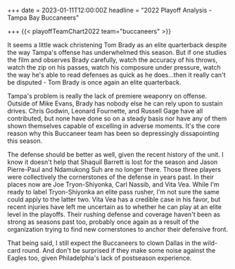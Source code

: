 +++
date = 2023-01-11T12:00:00Z
headline = "2022 Playoff Analysis - Tampa Bay Buccaneers"

+++
{{< playoffTeamChart2022 team="buccaneers" >}}

It seems a little wack christening Tom Brady as an elite quarterback despite the way Tampa's offense has underwhelmed this season. But if one studies the film and observes Brady carefully, watch the accuracy of his throws, watch the zip on his passes, watch his composure under pressure, watch the way he's able to read defenses as quick as he does...then it really can't be disputed - Tom Brady is once again an elite quarterback.

Tampa's problem is really the lack of premiere weaponry on offense. Outside of Mike Evans, Brady has nobody else he can rely upon to sustain drives. Chris Godwin, Leonard Fournette, and Russell Gage have all contributed, but none have done so on a steady basis nor have any of them shown themselves capable of excelling in adverse moments. It's the core reason why this Buccaneer team has been so depressingly dissapointing this season.

The defense should be better as well, given the recent history of the unit. I know it doesn't help that Shaquil Barrett is lost for the season and Jason Pierre-Paul and Ndamukong Suh are no longer there. Those three players were collectively the cornerstones of the defense in years past. In their places now are Joe Tryon-Shiyonka, Carl Nassib, and Vita Vea. While I'm ready to label Tryon-Shiyonka an elite pass rusher, I'm not sure the same could apply to the latter two. Vita Vea has a credible case in his favor, but recent injuries have left me uncertain as to whether he can play at an elite level in the playoffs. Their rushing defense and coverage haven't been as strong as seasons past too, probably once again as a result of the organization trying to find new cornerstones to anchor their defensive front.

That being said, I still expect the Buccaneers to clown Dallas in the wild-card round. And don't be surprised if they make some noise against the Eagles too, given Philadelphia's lack of postseason experience.
